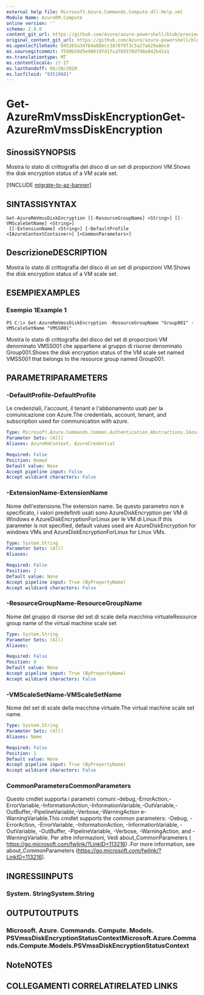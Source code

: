 ```yaml
---
external help file: Microsoft.Azure.Commands.Compute.dll-Help.xml
Module Name: AzureRM.Compute
online version: ''
schema: 2.0.0
content_git_url: https://github.com/Azure/azure-powershell/blob/preview/src/ResourceManager/Compute/Commands.Compute/help/Get-AzureRmVmssDiskEncryption.md
original_content_git_url: https://github.com/Azure/azure-powershell/blob/preview/src/ResourceManager/Compute/Commands.Compute/help/Get-AzureRmVmssDiskEncryption.md
ms.openlocfilehash: 045265a347b4a8bbcc387079f3c5a27a629a8ec0
ms.sourcegitcommit: f599b50d5e980197d1fca769378df90a842b42a1
ms.translationtype: MT
ms.contentlocale: it-IT
ms.lasthandoff: 08/20/2020
ms.locfileid: "93519601"
---
```

# <span data-ttu-id="55c32-101">Get-AzureRmVmssDiskEncryption</span><span class="sxs-lookup"><span data-stu-id="55c32-101">Get-AzureRmVmssDiskEncryption</span></span>

## <span data-ttu-id="55c32-102">Sinossi</span><span class="sxs-lookup"><span data-stu-id="55c32-102">SYNOPSIS</span></span>
<span data-ttu-id="55c32-103">Mostra lo stato di crittografia del disco di un set di proporzioni VM.</span><span class="sxs-lookup"><span data-stu-id="55c32-103">Shows the disk encryption status of a VM scale set.</span></span>

[!INCLUDE [migrate-to-az-banner](../../includes/migrate-to-az-banner.md)]

## <span data-ttu-id="55c32-104">SINTASSI</span><span class="sxs-lookup"><span data-stu-id="55c32-104">SYNTAX</span></span>

```
Get-AzureRmVmssDiskEncryption [[-ResourceGroupName] <String>] [[-VMScaleSetName] <String>]
 [[-ExtensionName] <String>] [-DefaultProfile <IAzureContextContainer>] [<CommonParameters>]
```

## <span data-ttu-id="55c32-105">Descrizione</span><span class="sxs-lookup"><span data-stu-id="55c32-105">DESCRIPTION</span></span>
<span data-ttu-id="55c32-106">Mostra lo stato di crittografia del disco di un set di proporzioni VM.</span><span class="sxs-lookup"><span data-stu-id="55c32-106">Shows the disk encryption status of a VM scale set.</span></span>

## <span data-ttu-id="55c32-107">ESEMPI</span><span class="sxs-lookup"><span data-stu-id="55c32-107">EXAMPLES</span></span>

### <span data-ttu-id="55c32-108">Esempio 1</span><span class="sxs-lookup"><span data-stu-id="55c32-108">Example 1</span></span>
```
PS C:\> Get-AzureRmVmssDiskEncryption -ResourceGroupName "Group001" -VMScaleSetName "VMSS001"
```

<span data-ttu-id="55c32-109">Mostra lo stato di crittografia del disco del set di proporzioni VM denominato VMSS001 che appartiene al gruppo di risorse denominato Group001.</span><span class="sxs-lookup"><span data-stu-id="55c32-109">Shows the disk encryption status of the VM scale set named VMSS001 that belongs to the resource group named Group001.</span></span>

## <span data-ttu-id="55c32-110">PARAMETRI</span><span class="sxs-lookup"><span data-stu-id="55c32-110">PARAMETERS</span></span>

### <span data-ttu-id="55c32-111">-DefaultProfile</span><span class="sxs-lookup"><span data-stu-id="55c32-111">-DefaultProfile</span></span>
<span data-ttu-id="55c32-112">Le credenziali, l'account, il tenant e l'abbonamento usati per la comunicazione con Azure.</span><span class="sxs-lookup"><span data-stu-id="55c32-112">The credentials, account, tenant, and subscription used for communication with azure.</span></span>

```yaml
Type: Microsoft.Azure.Commands.Common.Authentication.Abstractions.IAzureContextContainer
Parameter Sets: (All)
Aliases: AzureRmContext, AzureCredential

Required: False
Position: Named
Default value: None
Accept pipeline input: False
Accept wildcard characters: False
```

### <span data-ttu-id="55c32-113">-ExtensionName</span><span class="sxs-lookup"><span data-stu-id="55c32-113">-ExtensionName</span></span>
<span data-ttu-id="55c32-114">Nome dell'estensione.</span><span class="sxs-lookup"><span data-stu-id="55c32-114">The extension name.</span></span>
<span data-ttu-id="55c32-115">Se questo parametro non è specificato, i valori predefiniti usati sono AzureDiskEncryption per VM di Windows e AzureDiskEncryptionForLinux per le VM di Linux.</span><span class="sxs-lookup"><span data-stu-id="55c32-115">If this parameter is not specified, default values used are AzureDiskEncryption for windows VMs and AzureDiskEncryptionForLinux for Linux VMs.</span></span>

```yaml
Type: System.String
Parameter Sets: (All)
Aliases: 

Required: False
Position: 2
Default value: None
Accept pipeline input: True (ByPropertyName)
Accept wildcard characters: False
```

### <span data-ttu-id="55c32-116">-ResourceGroupName</span><span class="sxs-lookup"><span data-stu-id="55c32-116">-ResourceGroupName</span></span>
<span data-ttu-id="55c32-117">Nome del gruppo di risorse del set di scale della macchina virtuale</span><span class="sxs-lookup"><span data-stu-id="55c32-117">Resource group name of the virtual machine scale set</span></span>

```yaml
Type: System.String
Parameter Sets: (All)
Aliases: 

Required: False
Position: 0
Default value: None
Accept pipeline input: True (ByPropertyName)
Accept wildcard characters: False
```

### <span data-ttu-id="55c32-118">-VMScaleSetName</span><span class="sxs-lookup"><span data-stu-id="55c32-118">-VMScaleSetName</span></span>
<span data-ttu-id="55c32-119">Nome del set di scale della macchina virtuale.</span><span class="sxs-lookup"><span data-stu-id="55c32-119">The virtual machine scale set name.</span></span>

```yaml
Type: System.String
Parameter Sets: (All)
Aliases: Name

Required: False
Position: 1
Default value: None
Accept pipeline input: True (ByPropertyName)
Accept wildcard characters: False
```

### <span data-ttu-id="55c32-120">CommonParameters</span><span class="sxs-lookup"><span data-stu-id="55c32-120">CommonParameters</span></span>
<span data-ttu-id="55c32-121">Questo cmdlet supporta i parametri comuni:-debug,-ErrorAction,-ErrorVariable,-InformationAction,-InformationVariable,-OutVariable,-OutBuffer,-PipelineVariable,-Verbose,-WarningAction e-WarningVariable.</span><span class="sxs-lookup"><span data-stu-id="55c32-121">This cmdlet supports the common parameters: -Debug, -ErrorAction, -ErrorVariable, -InformationAction, -InformationVariable, -OutVariable, -OutBuffer, -PipelineVariable, -Verbose, -WarningAction, and -WarningVariable.</span></span> <span data-ttu-id="55c32-122">Per altre informazioni, Vedi about_CommonParameters ( https://go.microsoft.com/fwlink/?LinkID=113216) .</span><span class="sxs-lookup"><span data-stu-id="55c32-122">For more information, see about_CommonParameters (https://go.microsoft.com/fwlink/?LinkID=113216).</span></span>

## <span data-ttu-id="55c32-123">INGRESSI</span><span class="sxs-lookup"><span data-stu-id="55c32-123">INPUTS</span></span>

### <span data-ttu-id="55c32-124">System. String</span><span class="sxs-lookup"><span data-stu-id="55c32-124">System.String</span></span>

## <span data-ttu-id="55c32-125">OUTPUT</span><span class="sxs-lookup"><span data-stu-id="55c32-125">OUTPUTS</span></span>

### <span data-ttu-id="55c32-126">Microsoft. Azure. Commands. Compute. Models. PSVmssDiskEncryptionStatusContext</span><span class="sxs-lookup"><span data-stu-id="55c32-126">Microsoft.Azure.Commands.Compute.Models.PSVmssDiskEncryptionStatusContext</span></span>

## <span data-ttu-id="55c32-127">Note</span><span class="sxs-lookup"><span data-stu-id="55c32-127">NOTES</span></span>

## <span data-ttu-id="55c32-128">COLLEGAMENTI CORRELATI</span><span class="sxs-lookup"><span data-stu-id="55c32-128">RELATED LINKS</span></span>

